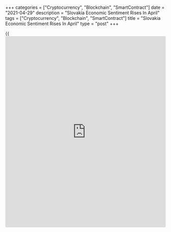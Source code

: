 +++
categories = ["Cryptocurrency", "Blockchain", "SmartContract"]
date = "2021-04-29"
description = "Slovakia Economic Sentiment Rises In April"
tags = ["Cryptocurrency", "Blockchain", "SmartContract"]
title = "Slovakia Economic Sentiment Rises In April"
type = "post"
+++

{{<iframe id="large-banner" src="https://www.bounty.group/#slide=27.0" width="100%" height="600" scrolling="no" style="border: 0px solid rgb(216, 221, 230); border-radius: 3px;">}}

Slovakia's economic sentiment increased in April, data from the
Statistical Office of the Slovak Republic showed on Thursday.

The economic sentiment index increased to 104.3 in April from 85.6 in
March.

Among components, the industrial confidence index rose to 10.3 in April
from -3.7 in the prior month.

The morale index for the construction sector increased to -25.5 and that
for retail trade grew to 10.3.

The services confidence indicator rose to 21.0 in April from -9.0 in the
previous month.

The consumer confidence index improved to -22.5 in April from -36.5 in
the preceding month.

For comments and feedback [contact](https://www.playgroundfx.com/contact/): editorial@rtt[news](https://www.letsplayfx.com/blog/forex-news-website/).com

[Economic News][1]

 **What parts of the world are seeing the best (and worst) economic
performances lately? Click[here][2] to check out our [Econ Scorecard][2]
and find out! See up-to-the-moment [ranking](https://www.playgroundfx.com/blog/crypto-exchange-ranking/)s for the best and worst
performers in [GDP][2], [unemployment rate][3], [inflation][4] and much
more.**

   1. www.rtt[news](https://www.letsplayfx.com/blog/forex-news-website/).com/Content/EconomicNews.aspx
   2. www.rtt[news](https://www.letsplayfx.com/blog/forex-news-website/).com/economic-scorecard/world-rank/GDP/highest-performance.aspx
   3. www.rtt[news](https://www.letsplayfx.com/blog/forex-news-website/).com/economic-scorecard/world-rank/unemployment-rate/lowest-performance.aspx
   4. www.rtt[news](https://www.letsplayfx.com/blog/forex-news-website/).com/economic-scorecard/world-rank/CPI/highest-performance.aspx